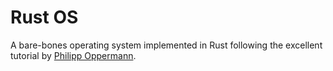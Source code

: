 # Rust OS

A bare-bones operating system implemented in Rust following the excellent tutorial by [Philipp Oppermann](https://os.phil-opp.com/).
